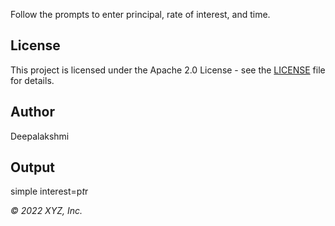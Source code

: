 Follow the prompts to enter principal, rate of interest, and time.

## License

This project is licensed under the Apache 2.0 License - see the [LICENSE](LICENSE) file for details.

## Author

Deepalakshmi 
## Output

simple interest=p*t*r

_© 2022 XYZ, Inc._
